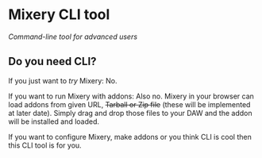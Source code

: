 # Mixery CLI tool
_Command-line tool for advanced users_

## Do you need CLI?
If you just want to _try_ Mixery: No.

If you want to run Mixery with addons: Also no. Mixery in your browser can load addons from given URL, ~~Tarball or Zip file~~ (these will be implemented at later date). Simply drag and drop those files to your DAW and the addon will be installed and loaded.

If you want to configure Mixery, make addons or you think CLI is cool then this CLI tool is for you.